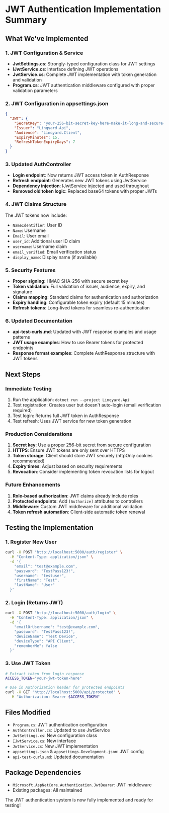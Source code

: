 # JWT Authentication Implementation Summary

## What We've Implemented 

### 1. JWT Configuration & Service
- **JwtSettings.cs**: Strongly-typed configuration class for JWT settings
- **IJwtService.cs**: Interface defining JWT operations
- **JwtService.cs**: Complete JWT implementation with token generation and validation
- **Program.cs**: JWT authentication middleware configured with proper validation parameters

### 2. JWT Configuration in appsettings.json
```json
{
  "JWT": {
    "SecretKey": "your-256-bit-secret-key-here-make-it-long-and-secure-for-production",
    "Issuer": "Linqyard.Api",
    "Audience": "Linqyard.Client", 
    "ExpiryMinutes": 15,
    "RefreshTokenExpiryDays": 7
  }
}
```

### 3. Updated AuthController
- **Login endpoint**: Now returns JWT access token in AuthResponse
- **Refresh endpoint**: Generates new JWT tokens using JwtService
- **Dependency injection**: IJwtService injected and used throughout
- **Removed old token logic**: Replaced base64 tokens with proper JWTs

### 4. JWT Claims Structure
The JWT tokens now include:
- `NameIdentifier`: User ID
- `Name`: Username
- `Email`: User email
- `user_id`: Additional user ID claim
- `username`: Username claim
- `email_verified`: Email verification status
- `display_name`: Display name (if available)

### 5. Security Features
- **Proper signing**: HMAC SHA-256 with secure secret key
- **Token validation**: Full validation of issuer, audience, expiry, and signature
- **Claims mapping**: Standard claims for authentication and authorization
- **Expiry handling**: Configurable token expiry (default 15 minutes)
- **Refresh tokens**: Long-lived tokens for seamless re-authentication

### 6. Updated Documentation
- **api-test-curls.md**: Updated with JWT response examples and usage patterns
- **JWT usage examples**: How to use Bearer tokens for protected endpoints
- **Response format examples**: Complete AuthResponse structure with JWT tokens

## Next Steps 

### Immediate Testing
1. Run the application: `dotnet run --project Linqyard.Api`
2. Test registration: Creates user but doesn't auto-login (email verification required)
3. Test login: Returns full JWT token in AuthResponse
4. Test refresh: Uses JWT service for new token generation

### Production Considerations
1. **Secret key**: Use a proper 256-bit secret from secure configuration
2. **HTTPS**: Ensure JWT tokens are only sent over HTTPS
3. **Token storage**: Client should store JWT securely (httpOnly cookies recommended)
4. **Expiry times**: Adjust based on security requirements
5. **Revocation**: Consider implementing token revocation lists for logout

### Future Enhancements
1. **Role-based authorization**: JWT claims already include roles
2. **Protected endpoints**: Add `[Authorize]` attributes to controllers
3. **Middleware**: Custom JWT middleware for additional validation
4. **Token refresh automation**: Client-side automatic token renewal

## Testing the Implementation

### 1. Register New User
```bash
curl -X POST "http://localhost:5000/auth/register" \
  -H "Content-Type: application/json" \
  -d '{
    "email": "test@example.com",
    "password": "TestPass123!",
    "username": "testuser",
    "firstName": "Test",
    "lastName": "User"
  }'
```

### 2. Login (Returns JWT)
```bash
curl -X POST "http://localhost:5000/auth/login" \
  -H "Content-Type: application/json" \
  -d '{
    "emailOrUsername": "test@example.com",
    "password": "TestPass123!",
    "deviceName": "Test Device",
    "deviceType": "API Client",
    "rememberMe": false
  }'
```

### 3. Use JWT Token
```bash
# Extract token from login response
ACCESS_TOKEN="your-jwt-token-here"

# Use in Authorization header for protected endpoints
curl -X GET "http://localhost:5000/api/protected" \
  -H "Authorization: Bearer $ACCESS_TOKEN"
```

## Files Modified 
- `Program.cs`: JWT authentication configuration
- `AuthController.cs`: Updated to use JwtService
- `JwtSettings.cs`: New configuration class
- `IJwtService.cs`: New interface
- `JwtService.cs`: New JWT implementation
- `appsettings.json` & `appsettings.Development.json`: JWT config
- `api-test-curls.md`: Updated documentation

## Package Dependencies 
- `Microsoft.AspNetCore.Authentication.JwtBearer`: JWT middleware
- Existing packages: All maintained

The JWT authentication system is now fully implemented and ready for testing! 